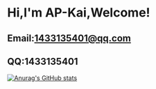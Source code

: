 # Hi,I'm AP-Kai,Welcome!

## Email:1433135401@qq.com

## QQ:1433135401

[![Anurag's GitHub stats](https://github-readme-stats.vercel.app/api?username=AP-Kai)](https://github.com/anuraghazra/github-readme-stats)

